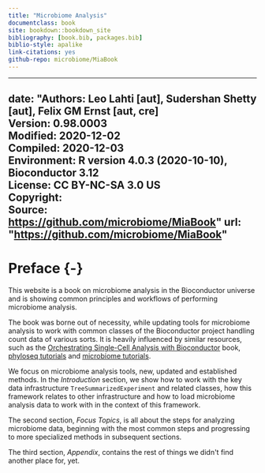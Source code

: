 ```yaml
--- 
title: "Microbiome Analysis"
documentclass: book
site: bookdown::bookdown_site
bibliography: [book.bib, packages.bib]
biblio-style: apalike
link-citations: yes
github-repo: microbiome/MiaBook
---
```




---
date: "**Authors:** Leo Lahti [aut], Sudershan Shetty [aut], Felix GM Ernst [aut, cre]<br/>
  **Version:** 0.98.0003<br/>
  **Modified:** 2020-12-02<br/>
  **Compiled:** 2020-12-03<br/>
  **Environment:** R version 4.0.3 (2020-10-10), Bioconductor 3.12<br/>
  **License:** CC BY-NC-SA 3.0 US<br/>
  **Copyright:** <br/>
  **Source:** https://github.com/microbiome/MiaBook"
url: "https://github.com/microbiome/MiaBook"
---

# Preface {-}

This website is a book on microbiome analysis in the Bioconductor universe and
is showing common principles and workflows of performing microbiome analysis.

The book was borne out of necessity, while updating tools for microbiome
analysis to work with common classes of the Bioconductor project handling 
count data of various sorts. It is heavily influenced by similar resources, such
as the [Orchestrating Single-Cell Analysis with Bioconductor](https://www.nature.com/articles/s41592-019-0654-x)
book, [phyloseq tutorials](http://joey711.github.io/phyloseq/tutorials-index)
and [microbiome tutorials](https://microbiome.github.io/tutorials/).

We focus on microbiome analysis tools, new, updated and established methods.
In the *Introduction* section, we show how to work with the key data 
infrastructure `TreeSummarizedExperiment` and related classes, how this 
framework relates to other infrastructure and how to load microbiome analysis 
data to work with in the context of this framework.

The second section, *Focus Topics*, is all about the steps for analyzing
microbiome data, beginning with the most common steps and progressing to
more specialized methods in subsequent sections.

The third section, *Appendix*, contains the rest of things we didn't find 
another place for, yet.


